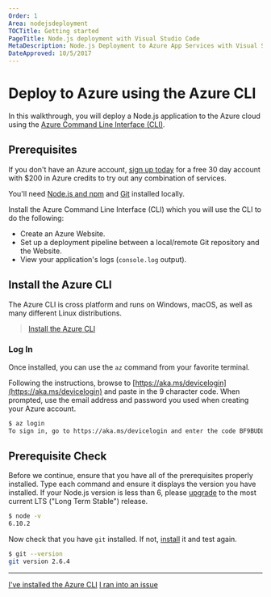 ```yaml
---
Order: 1
Area: nodejsdeployment
TOCTitle: Getting started
PageTitle: Node.js deployment with Visual Studio Code
MetaDescription: Node.js Deployment to Azure App Services with Visual Studio Code
DateApproved: 10/5/2017
---
```

# Deploy to Azure using the Azure CLI

In this walkthrough, you will deploy a Node.js application to the Azure cloud using the [Azure Command Line Interface (CLI)](https://docs.microsoft.com/en-us/cli/azure/overview?view=azure-cli-latest).

## Prerequisites

If you don't have an Azure account, [sign up today](https://azure.microsoft.com/en-us/free/?utm_source=campaign&utm_campaign=vscode-tutorial-node-git&mktingSource=vscode-tutorial-node-git) for a free 30 day account with $200 in Azure credits to try out any combination of services.

You'll need [Node.js and npm](https://nodejs.org/en/download/) and [Git](https://git-scm.com/downloads) installed locally.

Install the Azure Command Line Interface (CLI) which you will use the CLI to do the following:

* Create an Azure Website.
* Set up a deployment pipeline between a local/remote Git repository and the Website.
* View your application's logs (`console.log` output).

## Install the Azure CLI

The Azure CLI is cross platform and runs on Windows, macOS, as well as many different Linux distributions.

> [Install the Azure CLI](https://docs.microsoft.com/en-us/cli/azure/install-azure-cli)

### Log In

Once installed, you can use the `az` command from your favorite terminal.

Following the instructions, browse to [https://aka.ms/devicelogin](https://aka.ms/devicelogin) and paste in the 9 character code. When prompted, use the email address and password you used when creating your Azure account.

```bash
$ az login
To sign in, go to https://aka.ms/devicelogin and enter the code BF9BUDLGR to authenticate.
```

## Prerequisite Check

Before we continue, ensure that you have all of the prerequisites properly installed. Type each command and ensure it displays the version you have installed. If your Node.js version is less than 6, please [upgrade](https://nodejs.org/en/download/) to the most current LTS ("Long Term Stable") release.

```bash
$ node -v
6.10.2
```

Now check that you have `git` installed. If not, [install](https://git-scm.com/downloads) it and test again.

```bash
$ git --version
git version 2.6.4
```

----

<a class="tutorial-next-btn" href="/tutorials/nodejs-deployment/express">I've installed the Azure CLI</a> <a class="tutorial-feedback-btn" onclick="reportIssue('node-deployment', 'getting-started')" href="javascript:void(0)">I ran into an issue</a>
